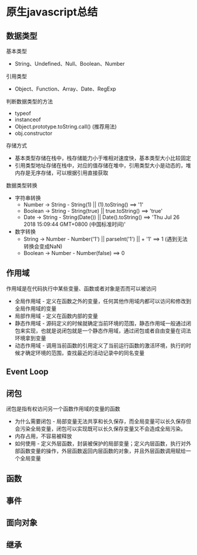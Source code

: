 # 原生javascript总结

## 数据类型
基本类型
- String、Undefined、Null、Boolean、Number

引用类型
- Object、Function、Array、Date、RegExp

判断数据类型的方法
- typeof 
- instanceof 
- Object.prototype.toString.call() (推荐用法)
- obj.constructor

存储方式
- 基本类型存储在栈中，栈存储能力小于堆相对速度快，基本类型大小比较固定
- 引用类型地址存储在栈中，对应的值存储在堆中，引用类型大小是动态的，堆内存是无序存储，可以根据引用直接获取

数据类型转换
- 字符串转换
    - Number -> String - String(1) || (1).toString()  ==> '1'
    - Boolean -> String  - String(true) || true.toString()   ==> 'true'
    - Date -> String  - String(Date())  || Date().toString() ==> 'Thu Jul 26 2018 15:09:44 GMT+0800 (中国标准时间)'
- 数字转换
    - String -> Number - Number('1')  || parseInt('1') ||  + '1'   ==> 1 (遇到无法转换会变成NaN)
    - Boolean -> Number - Number(false)   ==> 0
## 作用域
作用域是在代码执行中某些变量、函数或者对象是否而可以被访问
- 全局作用域 - 定义在函数之外的变量，任何其他作用域内都可以访问和修改到全局作用域的变量
- 局部作用域 - 定义在函数内部的变量
- 静态作用域 - 源码定义的时候就确定当前环境的范围，静态作用域一般通过闭包来实现，也就是说闭包就是一个静态作用域，通过闭包或者自由变量在词法环境拿到变量
- 动态作用域 - 调用当前函数的引用定义了当前运行函数的激活环境，执行的时候才确定环境的范围，查找最近的活动记录中的同名变量
## Event Loop
## 闭包
闭包是指有权访问另一个函数作用域的变量的函数
- 为什么需要闭包 - 局部变量无法共享和长久保存，而全局变量可以长久保存但会污染全局变量，闭包可以实现既可以长久保存变量又不会造成全局污染。
- 内存占用，不容易被释放
- 如何使用 - 定义外层函数，封装被保护的局部变量；定义内层函数，执行对外部函数变量的操作，外层函数返回内层函数的对象，并且外层函数调用赋给一个全局变量
## 函数

## 事件

## 面向对象

## 继承
